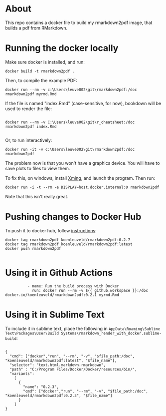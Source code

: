 # About

This repo contains a docker file to build my rmarkdown2pdf image, that builds a pdf from RMarkdown.

# Running the docker locally

Make sure docker is installed, and run: 

```
docker build -t rmarkdown2pdf .
```

Then, to compile the example PDF:

```
docker run --rm -v c:\Users\leuve002\git\rmarkdown2pdf:/doc rmarkdown2pdf myrmd.Rmd

```

If the file is named "index.Rmd" (case-sensitive, for now), bookdown will be used
to render the file: 

```

docker run --rm -v C:\Users\leuve002\git\r_cheatsheet:/doc rmarkdown2pdf index.Rmd


```



Or, to run interactively:

```
docker run -it -v c:\Users\leuve002\git\rmarkdown2pdf:/doc rmarkdown2pdf 

```

The problem now is that you won't have a graphics device. You will have to save plots to files to view them.

To fix this, on windows, install [Xming](http://www.straightrunning.com/XmingNotes/), and launch the program. Then run:

```
docker run -i -t --rm -e DISPLAY=host.docker.internal:0 rmarkdown2pdf

```

Note that this isn't really great.


# Pushing changes to Docker Hub

To push it to docker hub, follow [instructions](https://docs.docker.com/get-started/04_sharing_app/):

```
docker tag rmarkdown2pdf koenleuveld/rmarkdown2pdf:0.2.7
docker tag rmarkdown2pdf koenleuveld/rmarkdown2pdf:latest
docker push rmarkdown2pdf


```


# Using it in Github Actions

```
          - name: Run the build process with Docker
            run: docker run --rm -v ${{ github.workspace }}:/doc docker.io/koenleuveld/rmarkdown2pdf:0.2.1 myrmd.Rmd

```

# Using it in Sublime Text


To include it in sublime text, place the following in `AppData\Roaming\Sublime Text\Packages\User\Build Systems\rmarkdown_render_with_docker.sublime-build`:

```

{
  "cmd": ["docker","run", "--rm", "-v", "$file_path:/doc", "koenleuveld/rmarkdown2pdf:latest", "$file_name"],
  "selector": "text.html.markdown.rmarkdown",
  "path" : "C:/Program Files/Docker/Docker/resources/bin/",
  "variants": 
    [
      {
        "name": "0.2.3",
        "cmd": ["docker","run", "--rm", "-v", "$file_path:/doc", "koenleuveld/rmarkdown2pdf:0.2.3", "$file_name"]
      }
    ]
}

```

